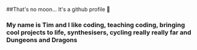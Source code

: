 ##That's no moon... It's a github profile 👋

### My name is Tim and I like coding, teaching coding, bringing cool projects to life, synthesisers, cycling really really far and Dungeons and Dragons 

<!--
**timbotimber/timbotimber** is a ✨ _special_ ✨ repository because its `README.md` (this file) appears on your GitHub profile.

Here are some ideas to get you started:

- 🔭 I’m currently working on ...
- 🌱 I’m currently learning ...
- 👯 I’m looking to collaborate on ...
- 🤔 I’m looking for help with ...
- 💬 Ask me about ...
- 📫 How to reach me: ...
- 😄 Pronouns: ...
- ⚡ Fun fact: ...
-->
